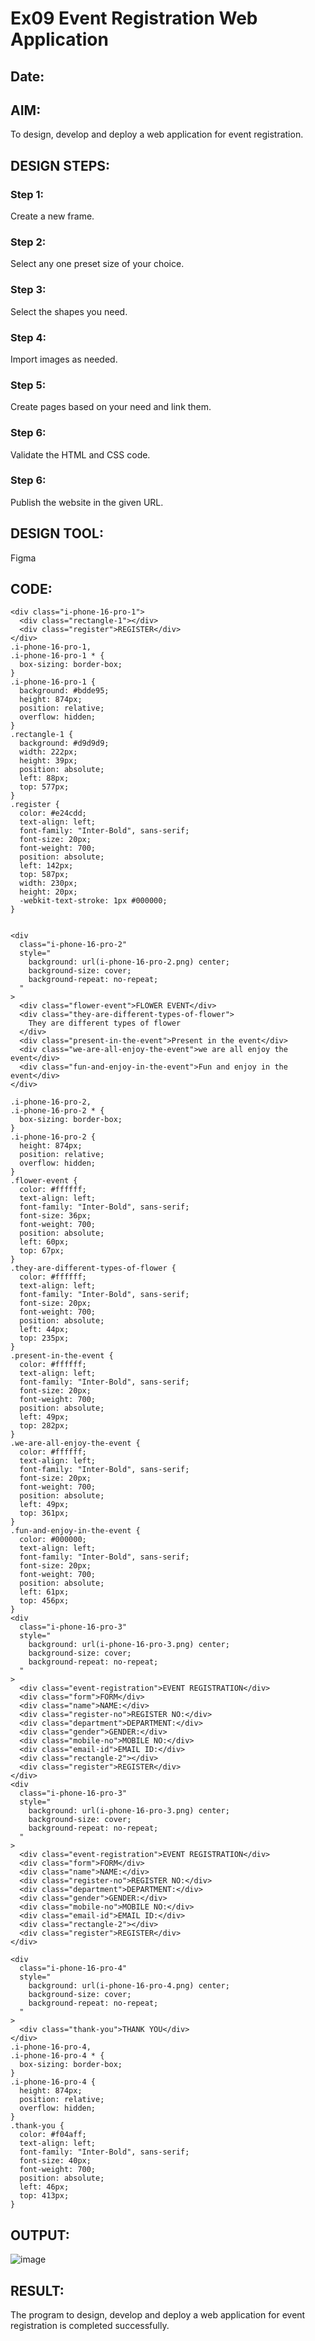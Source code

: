 # Ex09 Event Registration Web Application
## Date:

## AIM:
To design, develop and deploy a web application for event registration.

## DESIGN STEPS:

### Step 1:
Create a new frame.

### Step 2:
Select any one preset size of your choice.

### Step 3:
Select the shapes you need.

### Step 4:
Import images as needed.

### Step 5:
Create pages based on your need and link them.

### Step 6:

Validate the HTML and CSS code.

### Step 6:

Publish the website in the given URL.

## DESIGN TOOL:
Figma

## CODE:
```
<div class="i-phone-16-pro-1">
  <div class="rectangle-1"></div>
  <div class="register">REGISTER</div>
</div>
.i-phone-16-pro-1,
.i-phone-16-pro-1 * {
  box-sizing: border-box;
}
.i-phone-16-pro-1 {
  background: #bdde95;
  height: 874px;
  position: relative;
  overflow: hidden;
}
.rectangle-1 {
  background: #d9d9d9;
  width: 222px;
  height: 39px;
  position: absolute;
  left: 88px;
  top: 577px;
}
.register {
  color: #e24cdd;
  text-align: left;
  font-family: "Inter-Bold", sans-serif;
  font-size: 20px;
  font-weight: 700;
  position: absolute;
  left: 142px;
  top: 587px;
  width: 230px;
  height: 20px;
  -webkit-text-stroke: 1px #000000;
}


<div
  class="i-phone-16-pro-2"
  style="
    background: url(i-phone-16-pro-2.png) center;
    background-size: cover;
    background-repeat: no-repeat;
  "
>
  <div class="flower-event">FLOWER EVENT</div>
  <div class="they-are-different-types-of-flower">
    They are different types of flower
  </div>
  <div class="present-in-the-event">Present in the event</div>
  <div class="we-are-all-enjoy-the-event">we are all enjoy the event</div>
  <div class="fun-and-enjoy-in-the-event">Fun and enjoy in the event</div>
</div>

.i-phone-16-pro-2,
.i-phone-16-pro-2 * {
  box-sizing: border-box;
}
.i-phone-16-pro-2 {
  height: 874px;
  position: relative;
  overflow: hidden;
}
.flower-event {
  color: #ffffff;
  text-align: left;
  font-family: "Inter-Bold", sans-serif;
  font-size: 36px;
  font-weight: 700;
  position: absolute;
  left: 60px;
  top: 67px;
}
.they-are-different-types-of-flower {
  color: #ffffff;
  text-align: left;
  font-family: "Inter-Bold", sans-serif;
  font-size: 20px;
  font-weight: 700;
  position: absolute;
  left: 44px;
  top: 235px;
}
.present-in-the-event {
  color: #ffffff;
  text-align: left;
  font-family: "Inter-Bold", sans-serif;
  font-size: 20px;
  font-weight: 700;
  position: absolute;
  left: 49px;
  top: 282px;
}
.we-are-all-enjoy-the-event {
  color: #ffffff;
  text-align: left;
  font-family: "Inter-Bold", sans-serif;
  font-size: 20px;
  font-weight: 700;
  position: absolute;
  left: 49px;
  top: 361px;
}
.fun-and-enjoy-in-the-event {
  color: #000000;
  text-align: left;
  font-family: "Inter-Bold", sans-serif;
  font-size: 20px;
  font-weight: 700;
  position: absolute;
  left: 61px;
  top: 456px;
}
<div
  class="i-phone-16-pro-3"
  style="
    background: url(i-phone-16-pro-3.png) center;
    background-size: cover;
    background-repeat: no-repeat;
  "
>
  <div class="event-registration">EVENT REGISTRATION</div>
  <div class="form">FORM</div>
  <div class="name">NAME:</div>
  <div class="register-no">REGISTER NO:</div>
  <div class="department">DEPARTMENT:</div>
  <div class="gender">GENDER:</div>
  <div class="mobile-no">MOBILE NO:</div>
  <div class="email-id">EMAIL ID:</div>
  <div class="rectangle-2"></div>
  <div class="register">REGISTER</div>
</div>
<div
  class="i-phone-16-pro-3"
  style="
    background: url(i-phone-16-pro-3.png) center;
    background-size: cover;
    background-repeat: no-repeat;
  "
>
  <div class="event-registration">EVENT REGISTRATION</div>
  <div class="form">FORM</div>
  <div class="name">NAME:</div>
  <div class="register-no">REGISTER NO:</div>
  <div class="department">DEPARTMENT:</div>
  <div class="gender">GENDER:</div>
  <div class="mobile-no">MOBILE NO:</div>
  <div class="email-id">EMAIL ID:</div>
  <div class="rectangle-2"></div>
  <div class="register">REGISTER</div>
</div>

<div
  class="i-phone-16-pro-4"
  style="
    background: url(i-phone-16-pro-4.png) center;
    background-size: cover;
    background-repeat: no-repeat;
  "
>
  <div class="thank-you">THANK YOU</div>
</div>
.i-phone-16-pro-4,
.i-phone-16-pro-4 * {
  box-sizing: border-box;
}
.i-phone-16-pro-4 {
  height: 874px;
  position: relative;
  overflow: hidden;
}
.thank-you {
  color: #f04aff;
  text-align: left;
  font-family: "Inter-Bold", sans-serif;
  font-size: 40px;
  font-weight: 700;
  position: absolute;
  left: 46px;
  top: 413px;
}
```


## OUTPUT:

![image](https://github.com/user-attachments/assets/6d800135-c2a6-4e2d-9ed1-f5ec1b0482f7)



## RESULT:
The program to design, develop and deploy a web application for event registration is completed successfully.
